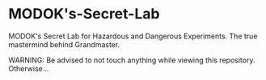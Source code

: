# MODOK's-Secret-Lab
MODOK's Secret Lab for Hazardous and Dangerous Experiments.  The true mastermind behind Grandmaster.

WARNING: Be advised to not touch anything while viewing this repository.  Otherwise...
